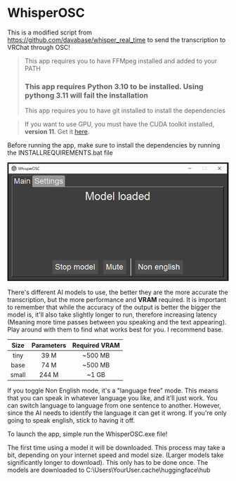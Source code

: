 # WhisperOSC

This is a modified script from https://github.com/davabase/whisper_real_time to send the transcription to VRChat through OSC!

> This app requires you to have FFMpeg installed and added to your PATH
> ### This app requires Python 3.10 to be installed. Using pythong 3.11 will fail the installation
> This app requires you to have git installed to install the dependencies

> If you want to use GPU, you must have the CUDA toolkit installed, **version 11**. Get it [here](https://developer.nvidia.com/cuda-11-7-1-download-archive).

Before running the app, make sure to install the dependencies by running the INSTALLREQUIREMENTS.bat file

![Showcase](Images/Showcase.PNG)

There's different AI models to use, the better they are the more accurate the transcription, but the more performance and **VRAM** required. It is important to remember that while the accuracy of the output is better the bigger the model is, it'll also take slightly longer to run, therefore increasing latency (Meaning more time passes between you speaking and the text appearing).
Play around with them to find what works best for you. I recommend base.

|  Size  | Parameters | Required VRAM |
|:------:|:----------:|:-------------:|
|  tiny  |    39 M    |     ~500 MB     |
|  base  |    74 M    |     ~500 MB     |
| small  |   244 M    |     ~1 GB     |


If you toggle Non English mode, it's a "language free" mode. This means that you can speak in whatever language you like, and it'll just work. You can switch language to language from one sentence to another. However, since the AI needs to identify the language it can get it wrong. If you're only going to speak english, stick to having it off.

To launch the app, simple run the WhisperOSC.exe file!

The first time using a model it will be downloaded. This process may take a bit, depending on your internet speed and model size. (Larger models take significantly longer to download).
This only has to be done once.
The models are downloaded to C:\Users\YourUser\.cache\huggingface\hub